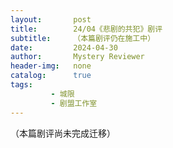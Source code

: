 ```yaml
---
layout:       post
title:        24/04《悲剧的共犯》剧评
subtitle:     （本篇剧评仍在施工中）
date:         2024-04-30
author:       Mystery Reviewer
header-img:   none
catalog:      true
tags:
         - 城限
         - 剧盟工作室
---
```


（本篇剧评尚未完成迁移）

